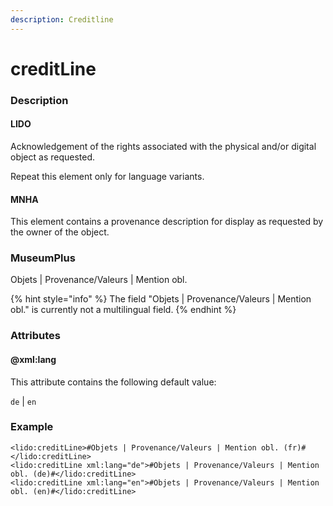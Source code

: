 ```yaml
---
description: Creditline
---
```


# creditLine

### Description

#### LIDO

Acknowledgement of the rights associated with the physical and/or digital object as requested.

Repeat this element only for language variants.

#### MNHA

This element contains a provenance description for display as requested by the owner of the object.

### MuseumPlus

Objets \| Provenance/Valeurs \| Mention obl.

{% hint style="info" %}
The field "Objets \| Provenance/Valeurs \| Mention obl." is currently not a multilingual field.
{% endhint %}

### Attributes

#### @xml:lang

This attribute contains the following default value:

`de` \| `en`

### Example

```markup
<lido:creditLine>#Objets | Provenance/Valeurs | Mention obl. (fr)#</lido:creditLine>
<lido:creditLine xml:lang="de">#Objets | Provenance/Valeurs | Mention obl. (de)#</lido:creditLine>
<lido:creditLine xml:lang="en">#Objets | Provenance/Valeurs | Mention obl. (en)#</lido:creditLine>
```

